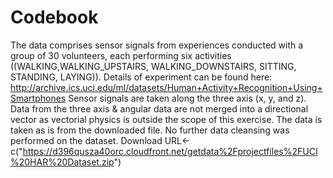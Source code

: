 # Codebook

The data comprises sensor signals from experiences conducted with a group of 30 volunteers, each performing six activities ((WALKING,WALKING_UPSTAIRS, WALKING_DOWNSTAIRS, SITTING, STANDING, LAYING)).
Details of experiment can be found here: http://archive.ics.uci.edu/ml/datasets/Human+Activity+Recognition+Using+Smartphones
Sensor signals are taken along the three axis (x, y, and z).
Data from the three axis & angular data are not merged into a directional vector as vectorial physics is outside the scope of this exercise.
The data is taken as is from the downloaded file.  No further data cleansing was performed on the dataset.
Download URL<-c("https://d396qusza40orc.cloudfront.net/getdata%2Fprojectfiles%2FUCI%20HAR%20Dataset.zip")